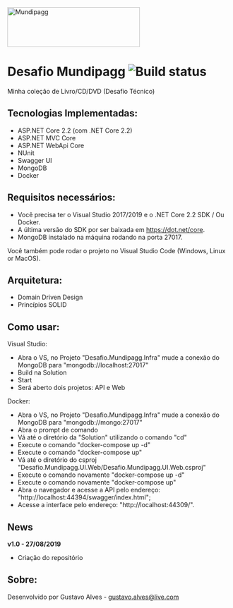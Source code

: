 <img src="https://www.mundipagg.com/wp-content/uploads/2018/02/mundipagg-colorida.svg" height="90px" width="300px" alt="Mundipagg"> 


Desafio Mundipagg ![Build status](https://ci.appveyor.com/api/projects/status/rl2ja69994rt3ei6?svg=true)
=====================
Minha coleção de Livro/CD/DVD (Desafio Técnico)

## Tecnologias Implementadas:

- ASP.NET Core 2.2 (com .NET Core 2.2)
- ASP.NET MVC Core 
- ASP.NET WebApi Core
- NUnit
- Swagger UI
- MongoDB
- Docker

## Requisitos necessários:
- Você precisa ter o Visual Studio 2017/2019 e o .NET Core 2.2 SDK / Ou Docker.
- A última versão do SDK por ser baixada em https://dot.net/core.
- MongoDB instalado na máquina rodando na porta 27017.

Você também pode rodar o projeto no Visual Studio Code (Windows, Linux or MacOS).

## Arquitetura:

- Domain Driven Design
- Princípios SOLID

## Como usar:
Visual Studio:
- Abra o VS, no Projeto "Desafio.Mundipagg.Infra" mude a conexão do MongoDB para "mongodb://localhost:27017"
- Build na Solution
- Start
- Será aberto dois projetos: API e Web

Docker:
 - Abra o VS, no Projeto "Desafio.Mundipagg.Infra" mude a conexão do MongoDB para "mongodb://mongo:27017"
 - Abra o prompt de comando
 - Vá até o diretório da "Solution" utilizando o comando "cd"
 - Execute o comando "docker-compose up -d"
 - Execute o comando "docker-compose up"
 - Vá até o diretório do csproj "Desafio.Mundipagg.UI.Web/Desafio.Mundipagg.UI.Web.csproj"
 - Execute o comando novamente "docker-compose up -d"
 - Execute o comando novamente "docker-compose up"
 - Abra o navegador e acesse a API pelo endereço: "http://localhost:44394/swagger/index.html";
 - Acesse a interface pelo endereço: "http://localhost:44309/".

## News

**v1.0 - 27/08/2019**
- Criação do repositório

## Sobre:
Desenvolvido por Gustavo Alves - gustavo.alves@live.com
